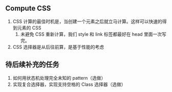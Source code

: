 ## Compute CSS

1. CSS 计算的最佳时机是，当创建一个元素之后就立马计算。这样可以快速的得到元素的 CSS
   1. 未避免 CSS 重新计算，我们 style 和 link 标签都最好在 head 里面一次写完。
2. CSS 选择器是从后往前算，是基于性能的考虑

## 待后续补充的任务

1. 如何用状态机处理完全未知的 pattern（选做）
2. 实现复合选择器，实现支持空格的 Class 选择器（选做）